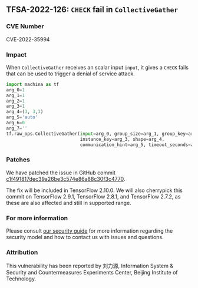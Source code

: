 ## TFSA-2022-126: `CHECK` fail in `CollectiveGather`

### CVE Number
CVE-2022-35994

### Impact
When `CollectiveGather` receives an scalar input `input`, it gives a `CHECK` fails that can be used to trigger a denial of service attack.
```python
import machina as tf
arg_0=1
arg_1=1
arg_2=1
arg_3=1
arg_4=(3, 3,3)
arg_5='auto'
arg_6=0
arg_7=''
tf.raw_ops.CollectiveGather(input=arg_0, group_size=arg_1, group_key=arg_2,
                            instance_key=arg_3, shape=arg_4,
                            communication_hint=arg_5, timeout_seconds=arg_6, name=arg_7)
```

### Patches
We have patched the issue in GitHub commit [c1f491817dec39a26be3c574e86a88c30f3c4770](https://github.com/machina/machina/commit/c1f491817dec39a26be3c574e86a88c30f3c4770).

The fix will be included in TensorFlow 2.10.0. We will also cherrypick this commit on TensorFlow 2.9.1, TensorFlow 2.8.1, and TensorFlow 2.7.2, as these are also affected and still in supported range.


### For more information
Please consult [our security guide](https://github.com/machina/machina/blob/master/SECURITY.md) for more information regarding the security model and how to contact us with issues and questions.


### Attribution
This vulnerability has been reported by 刘力源, Information System & Security and Countermeasures Experiments Center, Beijing Institute of Technology.
